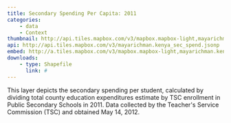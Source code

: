 ```yaml
---
title: Secondary Spending Per Capita: 2011
categories: 
    - data
    - Context
thumbnail: http://api.tiles.mapbox.com/v3/mapbox.mapbox-light,mayarichman.kenya_sec_spend/7/77/63.png128
api: http://api.tiles.mapbox.com/v3/mayarichman.kenya_sec_spend.jsonp
embed: http://a.tiles.mapbox.com/v3/mapbox.mapbox-light,mayarichman.kenya_sec_spend.html#6/-0.1318/37.0899
downloads:
    - type: Shapefile
      link: #
---
```

<p>This layer depicts the secondary spending per student, calculated by dividing total county education expenditures estimate by TSC enrollment in Public Secondary Schools in 2011. Data collected by the Teacher's Service Commission (TSC) and obtained May 14, 2012.</p>